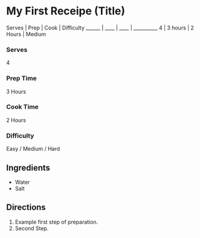 # My First Receipe (Title)

Serves | Prep | Cook | Difficulty
______ | ____ | ____ | __________
4 | 3 hours | 2 Hours | Medium

### Serves
  4
### Prep Time
  3 Hours
### Cook Time
  2 Hours
### Difficulty
  Easy / Medium / Hard

## Ingredients
  * Water
  * Salt

## Directions
  1. Example first step of preparation.
  2. Second Step.
